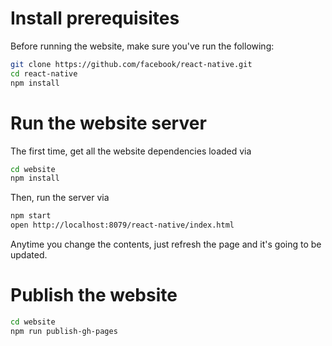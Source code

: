 # Install prerequisites

Before running the website, make sure you've run the following:

```sh
git clone https://github.com/facebook/react-native.git
cd react-native
npm install
```

# Run the website server

The first time, get all the website dependencies loaded via

```sh
cd website
npm install
```

Then, run the server via

```sh
npm start
open http://localhost:8079/react-native/index.html
```

Anytime you change the contents, just refresh the page and it's going to be updated.

# Publish the website

```sh
cd website
npm run publish-gh-pages
```
